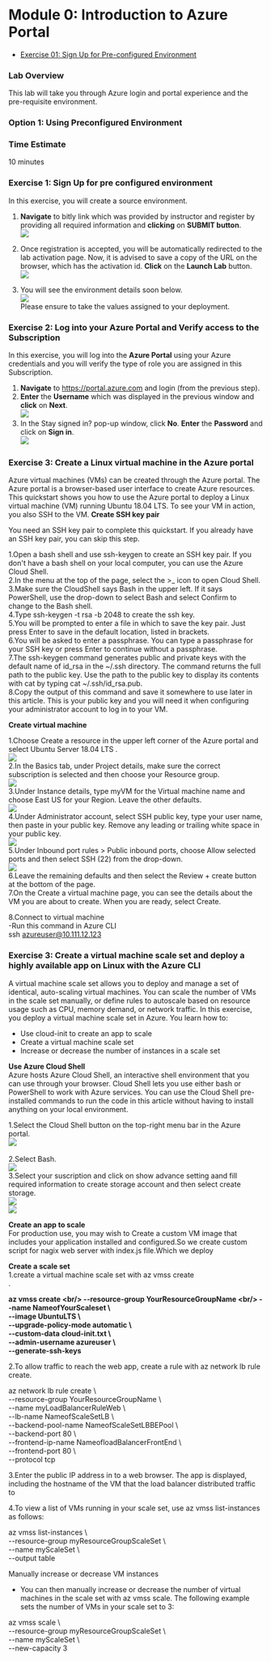 # Module 0: Introduction to Azure Portal

   * [Exercise 01: Sign Up for Pre-configured Environment](#exercise-01-sign-up-for-pre-configured-environment)
 
 ### Lab Overview
This lab will take you through Azure login and portal experience and the pre-requisite environment.

### Option 1: Using Preconfigured Environment

### Time Estimate

10 minutes

### Exercise 1: Sign Up for pre configured environment

In this exercise, you will create a source environment.
1.	**Navigate** to bitly link which was provided by instructor and register by providing all required information and **clicking** on **SUBMIT button**.<br/>
<img src="images/signin.png"/><br/>

2. Once registration is accepted, you will be automatically redirected to the lab activation page. Now, it is advised to save a copy of the URL on the browser, which has the activation id. **Click** on the **Launch Lab** button.<br/>
<img src="images/launch.png"/><br/>

3. You will see the environment details soon below.<br/>
<img src="images/credentials.png"/><br/>
Please ensure to take the values assigned to your deployment.

### Exercise 2: Log into your Azure Portal and Verify access to the Subscription

In this exercise, you will log into the **Azure Portal** using your Azure credentials and you will verify the type of role you are assigned in this Subscription.
1.  **Navigate** to https://portal.azure.com and login (from the previous step).
2.  **Enter** the **Username** which was displayed in the previous window and **click** on **Next**.<br/>
<img src="images/azuresigninpage.png"/><br/>
3.	In the Stay signed in? pop-up window, click **No**. **Enter** the **Password** and click on **Sign in**.<br/>
<img src="images/passwordsignin.png"/><br/>

### Exercise 3: Create a Linux virtual machine in the Azure portal

Azure virtual machines (VMs) can be created through the Azure portal. The Azure portal is a browser-based user interface to create Azure resources. This quickstart shows you how to use the Azure portal to deploy a Linux virtual machine (VM) running Ubuntu 18.04 LTS. To see your VM in action, you also SSH to the VM.
**Create SSH key pair**

You need an SSH key pair to complete this quickstart. If you already have an SSH key pair, you can skip this step.

1.Open a bash shell and use ssh-keygen to create an SSH key pair. If you don't have a bash shell on your local computer, you can use the Azure Cloud Shell.<br/>
2.In the menu at the top of the page, select the >_ icon to open Cloud Shell.<br/>
3.Make sure the CloudShell says Bash in the upper left. If it says PowerShell, use the drop-down to select Bash and select Confirm to change to the Bash shell.<br/>
4.Type ssh-keygen -t rsa -b 2048 to create the ssh key.<br/>
5.You will be prompted to enter a file in which to save the key pair. Just press Enter to save in the default location, listed in brackets.<br/>
6.You will be asked to enter a passphrase. You can type a passphrase for your SSH key or press Enter to continue without a passphrase.<br/>
7.The ssh-keygen command generates public and private keys with the default name of id_rsa in the ~/.ssh directory. The command returns the full path to the public key. Use the path to the public key to display its contents with cat by typing cat ~/.ssh/id_rsa.pub.<br/>
8.Copy the output of this command and save it somewhere to use later in this article. This is your public key and you will need it when configuring your administrator account to log in to your VM.<br/>

**Create virtual machine**

1.Choose Create a resource in the upper left corner of the Azure portal and select Ubuntu Server 18.04 LTS .<br/>
<img src="images/ubuntu1.png"/><br/>
2.In the Basics tab, under Project details, make sure the correct subscription is selected and then choose your Resource group.<br/>
<img src="images/vmsuscription.png"/><br/>
3.Under Instance details, type myVM for the Virtual machine name and choose East US for your Region. Leave the other defaults.<br/>
<img src="images/vmname.png"/><br/>
4.Under Administrator account, select SSH public key, type your user name, then paste in your public key. Remove any leading or trailing white space in your public key.<br/>
<img src="images/sshkey.png"/><br/>
5.Under Inbound port rules > Public inbound ports, choose Allow selected ports and then select SSH (22) from the drop-down.<br/>
<img src="images/portssh.png"/><br/>
6.Leave the remaining defaults and then select the Review + create button at the bottom of the page.<br/>
7.On the Create a virtual machine page, you can see the details about the VM you are about to create. When you are ready, select Create.<br/>

8.Connect to virtual machine<br/>
  -Run this command in Azure CLI<br/>
    ssh azureuser@10.111.12.123<br/>

### Exercise 3: Create a virtual machine scale set and deploy a highly available app on Linux with the Azure CLI

A virtual machine scale set allows you to deploy and manage a set of identical, auto-scaling virtual machines. You can scale the number of VMs in the scale set manually, or define rules to autoscale based on resource usage such as CPU, memory demand, or network traffic. In this exercise, you deploy a virtual machine scale set in Azure. You learn how to:<br/>

- Use cloud-init to create an app to scale<br/>
- Create a virtual machine scale set<br/>
- Increase or decrease the number of instances in a scale set<br/>

**Use Azure Cloud Shell** <br/>
Azure hosts Azure Cloud Shell, an interactive shell environment that you can use through your browser. Cloud Shell lets you use either bash or PowerShell to work with Azure services. You can use the Cloud Shell pre-installed commands to run the code in this article without having to install anything on your local environment.<br/>

1.Select the Cloud Shell button on the top-right menu bar in the Azure portal.<br/>
<img src="images/portssh.png"/><br/><br/>
2.Select Bash.<br/>
<img src="images/portssh.png"/><br/>
3.Select your suscription and click on show advance setting aand fill required information to create storage account and then select create storage. <br/>
<img src="images/portssh.png"/><br/>
<img src="images/portssh.png"/><br/>

**Create an app to scale** <br/>
For production use, you may wish to Create a custom VM image that includes your application installed and configured.So we create custom script for nagix web server with index.js file.Which we deploy<br/>

**Create a scale set** <br/>
1.create a virtual machine scale set with az vmss create<br/>. 

**az vmss create \<br/>
  --resource-group YourResourceGroupName \<br/>
  --name NameofYourScaleset \ <br/>
  --image UbuntuLTS \ <br/>
  --upgrade-policy-mode automatic \ <br/>
  --custom-data cloud-init.txt \ <br/>
  --admin-username azureuser \ <br/>
  --generate-ssh-keys <br/>**
  
  2.To allow traffic to reach the web app, create a rule with az network lb rule create.<br/>
  
  az network lb rule create \ <br/>
  --resource-group YourResourceGroupName \ <br/>
  --name myLoadBalancerRuleWeb \ <br/>
  --lb-name NameofScaleSetLB \ <br/>
  --backend-pool-name NameofScaleSetLBBEPool \ <br/>
  --backend-port 80 \ <br/>
  --frontend-ip-name NameofloadBalancerFrontEnd \ <br/>
  --frontend-port 80 \ <br/>
  --protocol tcp <br/>
  
  3.Enter the public IP address in to a web browser. The app is displayed, including the hostname of the VM that the load balancer distributed traffic to <br/>
  
  4.To view a list of VMs running in your scale set, use az vmss list-instances as follows:
  
  az vmss list-instances \ <br/>
  --resource-group myResourceGroupScaleSet \ <br/>
  --name myScaleSet \ <br/>
  --output table
  
  Manually increase or decrease VM instances <br/>
  
- You can then manually increase or decrease the number of virtual machines in the scale set with az vmss scale. The following example     sets the number of VMs in your scale set to 3: <br/>

az vmss scale \ <br/>
    --resource-group myResourceGroupScaleSet \ <br/>
    --name myScaleSet \ <br/>
    --new-capacity 3 <br/>



